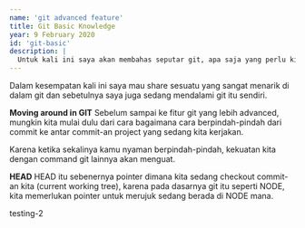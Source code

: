 ```yaml
---
name: 'git advanced feature'
title: Git Basic Knowledge
year: 9 February 2020
id: 'git-basic'
description: |
  Untuk kali ini saya akan membahas seputar git, apa saja yang perlu kita ketahui untuk mendukung efektifitas kinerja kita sebagai seorang developer. 
---
```


Dalam kesempatan kali ini saya mau share sesuatu yang sangat menarik di dalam git dan sebetulnya saya juga sedang mendalami git itu sendiri.

**Moving around in GIT**
Sebelum sampai ke fitur git yang lebih advanced, mungkin kita mulai dulu dari cara bagaimana cara berpindah-pindah dari commit ke antar commit-an project yang sedang kita kerjakan.

Karena ketika sekalinya kamu nyaman berpindah-pindah, kekuatan kita dengan command git lainnya akan menguat.

**HEAD**
HEAD itu sebenernya pointer dimana kita sedang checkout commit-an kita (current working tree), karena pada dasarnya git itu seperti NODE, kita memerlukan pointer untuk merujuk sedang berada di NODE mana.

testing-2